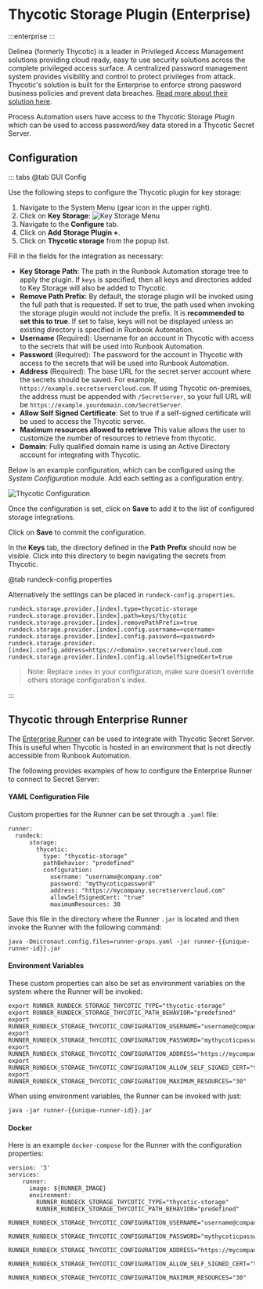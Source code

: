 # Thycotic Storage Plugin (Enterprise)

:::enterprise
:::

Delinea (formerly Thycotic) is a leader in Privileged Access Management solutions providing cloud ready, easy to use security solutions across the complete privileged access surface.  A centralized password management system provides visibility and control to protect privileges from attack.  Thycotic's solution is built for the Enterprise to enforce strong password business policies and prevent data breaches.  [Read more about their solution here](https://thycotic.com/solutions/enterprise-password-management/).

Process Automation users have access to the Thycotic Storage Plugin which can be used to access password/key data stored in a Thycotic Secret Server.

## Configuration

::: tabs
@tab GUI Config

Use the following steps to configure the Thycotic plugin for key storage:

1. Navigate to the System Menu (gear icon in the upper right).
2. Click on **Key Storage**:
![Key Storage Menu](/assets/img/key-storage-menu.png)
3. Navigate to the **Configure** tab.
4. Click on **Add Storage Plugin +**.
5. Click on **Thycotic storage** from the popup list.

Fill in the fields for the integration as necessary:

* **Key Storage Path**: The path in the Runbook Automation storage tree to apply the plugin. If `keys` is specified, then all keys and directories added to Key Storage will also be added to Thycotic.
* **Remove Path Prefix**: By default, the storage plugin will be invoked using the full path that is requested. If set to true, the path used when invoking the storage plugin would not include the prefix. It is **recommended to set this to true**. If set to false, keys will not be displayed unless an existing directory is specified in Runbook Automation.
* **Username** (Required): Username for an account in Thycotic with access to the secrets that will be used into Runbook Automation.
* **Password** (Required): The password for the account in Thycotic with access to the secrets that will be used into Runbook Automation.
* **Address** (Required): The base URL for the secret server account where the secrets should be saved. For example, `https://example.secretservercloud.com`. If using Thycotic on-premises, the address must be appended with `/SecretServer`, so your full URL will be `https://example.yourdomain.com/SecretServer`. 
* **Allow Self Signed Certificate**: Set to true if a self-signed certificate will be used to access the Thycotic server. 
* **Maximum resources allowed to retrieve** This value allows the user to customize the number of resources to retrieve from thycotic.
* **Domain**: Fully qualified domain name is using an Active Directory account for integrating with Thycotic.

Below is an example configuration, which can be configured using the *System Configuration* module. Add each setting as a configuration entry.

![Thycotic Configuration](/assets/img/keystorage-thycotic-config.png)<br>

Once the configuration is set, click on **Save** to add it to the list of configured storage integrations.

Click on **Save** to commit the configuration.

In the **Keys** tab, the directory defined in the **Path Prefix** should now be visible. Click into this directory to begin navigating the secrets from Thycotic.

@tab rundeck-config.properties

Alternatively the settings can be placed in `rundeck-config.properties`. 

```
rundeck.storage.provider.[index].type=thycotic-storage
rundeck.storage.provider.[index].path=keys/thycotic
rundeck.storage.provider.[index].removePathPrefix=true
rundeck.storage.provider.[index].config.username=<username>
rundeck.storage.provider.[index].config.password=<password>
rundeck.storage.provider.[index].config.address=https://<domain>.secretservercloud.com
rundeck.storage.provider.[index].config.allowSelfSignedCert=true
```

> Note: Replace ```index``` in your configuration, make sure doesn't override others storage configuration's index.

:::

## Thycotic through Enterprise Runner

The [Enterprise Runner](/administration/runner/runner-intro.html) can be used to integrate with Thycotic Secret Server. This is useful when Thycotic is hosted in an environment that is not directly accessible from Runbook Automation.

The following provides examples of how to configure the Enterprise Runner to connect to Secret Server:

#### YAML Configuration File
Custom properties for the Runner can be set through a `.yaml` file:

```
runner:
  rundeck:
      storage:
        thycotic:
          type: "thycotic-storage"
          pathBehavior: "predefined"
          configuration:
            username: "username@company.com"
            password: "mythycoticpassword"
            address: "https://mycompany.secretservercloud.com"
            allowSelfSignedCert: "true"
            maximumResources: 30
```

Save this file in the directory where the Runner `.jar` is located and then invoke the Runner with the following command:

```
java -Dmicronaut.config.files=runner-props.yaml -jar runner-{{unique-runner-id}}.jar
```

#### Environment Variables

These custom properties can also be set as environment variables on the system where the Runner will be invoked:
```
export RUNNER_RUNDECK_STORAGE_THYCOTIC_TYPE="thycotic-storage"
export RUNNER_RUNDECK_STORAGE_THYCOTIC_PATH_BEHAVIOR="predefined"
export RUNNER_RUNDECK_STORAGE_THYCOTIC_CONFIGURATION_USERNAME="username@company.com"
export RUNNER_RUNDECK_STORAGE_THYCOTIC_CONFIGURATION_PASSWORD="mythycoticpassword"
export RUNNER_RUNDECK_STORAGE_THYCOTIC_CONFIGURATION_ADDRESS="https://mycompany.secretservercloud.com"
export RUNNER_RUNDECK_STORAGE_THYCOTIC_CONFIGURATION_ALLOW_SELF_SIGNED_CERT="true"
export RUNNER_RUNDECK_STORAGE_THYCOTIC_CONFIGURATION_MAXIMUM_RESOURCES="30"
```
When using environment variables, the Runner can be invoked with just:
```
java -jar runner-{{unique-runner-id}}.jar
```

#### Docker

Here is an example `docker-compose` for the Runner with the configuration properties:

```
version: '3'
services:
    runner:
      image: ${RUNNER_IMAGE}
      environment:
        RUNNER_RUNDECK_STORAGE_THYCOTIC_TYPE="thycotic-storage"
        RUNNER_RUNDECK_STORAGE_THYCOTIC_PATH_BEHAVIOR="predefined"
        RUNNER_RUNDECK_STORAGE_THYCOTIC_CONFIGURATION_USERNAME="username@company.com"
        RUNNER_RUNDECK_STORAGE_THYCOTIC_CONFIGURATION_PASSWORD="mythycoticpassword"
        RUNNER_RUNDECK_STORAGE_THYCOTIC_CONFIGURATION_ADDRESS="https://mycompany.secretservercloud.com"
        RUNNER_RUNDECK_STORAGE_THYCOTIC_CONFIGURATION_ALLOW_SELF_SIGNED_CERT="true"
        RUNNER_RUNDECK_STORAGE_THYCOTIC_CONFIGURATION_MAXIMUM_RESOURCES="30"
```
